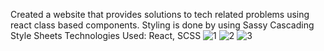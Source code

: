Created a website that provides solutions to tech related problems using react class based components. 
Styling is done by using Sassy Cascading Style Sheets 
Technologies Used: React, SCSS
![1](https://github.com/Rakshita2319/techsavants/assets/115718748/eba45d4c-597b-4ed2-b2b9-2906c8f1f4e3)
![2](https://github.com/Rakshita2319/techsavants/assets/115718748/0f6dd318-7314-4747-b6cf-632b2f1b8b81)
![3](https://github.com/Rakshita2319/techsavants/assets/115718748/76829ce0-a1c0-4377-a9df-1e321728400b)

